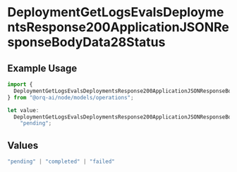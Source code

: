 # DeploymentGetLogsEvalsDeploymentsResponse200ApplicationJSONResponseBodyData28Status

## Example Usage

```typescript
import {
  DeploymentGetLogsEvalsDeploymentsResponse200ApplicationJSONResponseBodyData28Status,
} from "@orq-ai/node/models/operations";

let value:
  DeploymentGetLogsEvalsDeploymentsResponse200ApplicationJSONResponseBodyData28Status =
    "pending";
```

## Values

```typescript
"pending" | "completed" | "failed"
```